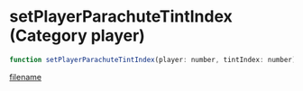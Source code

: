 # setPlayerParachuteTintIndex (Category player)

```js
function setPlayerParachuteTintIndex(player: number, tintIndex: number): void
```

[filename](setPlayerParachuteTintIndex_m.md ':include')